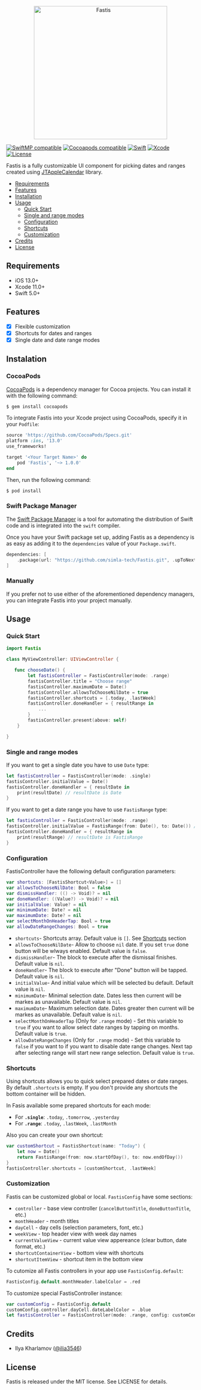 <p align="center">
	<img alt="Fastis" src="https://github.com/simla-tech/Fastis/raw/master/Documentation/top_screen.jpg" width="356">
</p>

[![SwiftMP compatible](https://img.shields.io/badge/SwiftPM-compatible-brightgreen.svg?style=flat)](https://github.com/apple/swift-package-manager)
[![Cocoapods compatible](https://img.shields.io/cocoapods/v/Fastis.svg)](https://cocoapods.org/pods/Fastis)
[![Swift](https://img.shields.io/badge/Swift-5-green.svg?style=flat)](https://swift.org)
[![Xcode](https://img.shields.io/badge/Xcode-11-blue.svg?style=flat)](https://developer.apple.com/xcode)
[![License](https://img.shields.io/badge/license-mit-brightgreen.svg?style=flat)](https://en.wikipedia.org/wiki/MIT_License)

Fastis is a fully customizable UI component for picking dates and ranges created using [JTAppleCalendar](https://github.com/patchthecode/JTAppleCalendar) library.

- [Requirements](#requirements)
- [Features](#features)
- [Installation](#installation)
- [Usage](#usage)
	- [Quick Start](#quick-start)
	- [Single and range modes](#single-and-range-modes)
	- [Configuration](#configuration)
	- [Shortcuts](#shortcuts)
	- [Customization](#customization)
- [Credits](#credits)
- [License](#license)

## Requirements

- iOS 13.0+
- Xcode 11.0+
- Swift 5.0+

## Features

- [x] Flexible customization
- [x] Shortcuts for dates and ranges
- [x] Single date and date range modes

## Instalation

### CocoaPods

[CocoaPods](http://cocoapods.org) is a dependency manager for Cocoa projects. You can install it with the following command:

```bash
$ gem install cocoapods
```

To integrate Fastis into your Xcode project using CocoaPods, specify it in your `Podfile`:

```ruby
source 'https://github.com/CocoaPods/Specs.git'
platform :ios, '13.0'
use_frameworks!

target '<Your Target Name>' do
    pod 'Fastis', '~> 1.0.0'
end
```

Then, run the following command:

```bash
$ pod install
```

### Swift Package Manager

The [Swift Package Manager](https://swift.org/package-manager/) is a tool for automating the distribution of Swift code and is integrated into the `swift` compiler.

Once you have your Swift package set up, adding Fastis as a dependency is as easy as adding it to the `dependencies` value of your `Package.swift`.

```swift
dependencies: [
    .package(url: "https://github.com/simla-tech/Fastis.git", .upToNextMajor(from: "1.0.0"))
]
```

### Manually

If you prefer not to use either of the aforementioned dependency managers, you can integrate Fastis into your project manually.


## Usage

### Quick Start

```swift
import Fastis

class MyViewController: UIViewController {

   func chooseDate() {
        let fastisController = FastisController(mode: .range)
        fastisController.title = "Choose range"
        fastisController.maximumDate = Date()
        fastisController.allowsToChooseNilDate = true
        fastisController.shortcuts = [.today, .lastWeek]
        fastisController.doneHandler = { resultRange in
            ...
        }
        fastisController.present(above: self)
    }

}
```

### Single and range modes

If you want to get a single date you have to use `Date` type:

```swift
let fastisController = FastisController(mode: .single)
fastisController.initialValue = Date()
fastisController.doneHandler = { resultDate in
	print(resultDate) // resultDate is Date
}

```

If you want to get a date range you have to use `FastisRange` type:

```swift
let fastisController = FastisController(mode: .range)
fastisController.initialValue = FastisRange(from: Date(), to: Date()) // or .from(Date(), to: Date())
fastisController.doneHandler = { resultRange in
	print(resultRange) // resultDate is FastisRange
}
```

### Configuration

FastisController have the following default configuration parameters:

```swift
var shortcuts: [FastisShortcut<Value>] = []
var allowsToChooseNilDate: Bool = false
var dismissHandler: (() -> Void)? = nil
var doneHandler: ((Value?) -> Void)? = nil
var initialValue: Value? = nil
var minimumDate: Date? = nil
var maximumDate: Date? = nil
var selectMonthOnHeaderTap: Bool = true
var allowDateRangeChanges: Bool = true
```

- `shortcuts`- Shortcuts array. Default value is `[]`. See [Shortcuts](#shortcuts) section
- `allowsToChooseNilDate`- Allow to choose `nil` date. If you set `true` done button will be wlways enabled. Default value is `false`.
- `dismissHandler`- The block to execute after the dismissal finishes. Default value is `nil`.
- `doneHandler`- The block to execute after "Done" button will be tapped. Default value is `nil`.
- `initialValue`- And initial value which will be selected bu default. Default value is `nil`.
- `minimumDate`-  Minimal selection date. Dates less then current will be markes as unavailable. Default value is `nil`.
- `maximumDate`- Maximum selection date. Dates greater then current will be markes as unavailable. Default value is `nil`.
- `selectMonthOnHeaderTap` (Only for `.range` mode) - Set this variable to `true` if you want to allow select date ranges by tapping on months. Default value is `true`.
- `allowDateRangeChanges` (Only for `.range` mode) - Set this variable to `false` if you want to if you want to disable date range changes. Next tap after selecting range will start new range selection. Default value is `true`.

### Shortcuts

Using shortcuts allows you to quick select prepared dates or date ranges.
By default `.shortcuts` is empty. If you don't provide any shortcuts the bottom container will be hidden.

In Fasis available some prepared shortcuts for each mode:

- For **`.single`**: `.today`, `.tomorrow`, `.yesterday`
- For **`.range`**: `.today`, `.lastWeek`, `.lastMonth`

Also you can create your own shortcut:     

```swift
var customShortcut = FastisShortcut(name: "Today") {
	let now = Date()
	return FastisRange(from: now.startOfDay(), to: now.endOfDay())
}
fastisController.shortcuts = [customShortcut, .lastWeek]
```

### Customization

Fastis can be customized global or local. `FastisConfig` have some sections:

- `controller` - base view controller (`cancelButtonTitle`, `doneButtonTitle`, etc.)
- `monthHeader` - month titles
- `dayCell` - day cells (selection parameters, font, etc.)
- `weekView` - top header view with week day names
- `currentValueView` - current value view appereance (clear button, date format, etc.)
- `shortcutContainerView` - bottom view with shortcuts
- `shortcutItemView` - shortcut item in the bottom view

To cutomize all Fastis controllers in your app use `FastisConfig.default`:

```swift
FastisConfig.default.monthHeader.labelColor = .red
```

To customize special FastisController instance:

```swift
var customConfig = FastisConfig.default
customConfig.controller.dayCell.dateLabelColor = .blue
let fastisController = FastisController(mode: .range, config: customConfig)
```

## Credits

- Ilya Kharlamov ([@ilia3546](https://github.com/ilia3546))

## License

Fastis is released under the MIT license. See LICENSE for details.
